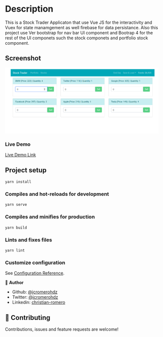 # Description
This is a Stock Trader Applicaton that use Vue JS for the interactivity and Vuex for state manamgement as well firebase for data persistance. Also this project use Ver bootstrap for nav bar UI component and Bootrap 4 for the rest of the UI componets such the stock componets and portfolio stock component. 

## Screenshot

![](https://github.com/jcromerohdz/Stock-Trader-App/blob/master/src/assets/project_2.png)<br>

### Live Demo

[Live Demo Link](https://optimistic-almeida-a00e3b.netlify.app)


## Project setup
```
yarn install
```

### Compiles and hot-reloads for development
```
yarn serve
```

### Compiles and minifies for production
```
yarn build
```

### Lints and fixes files
```
yarn lint
```

### Customize configuration
See [Configuration Reference](https://cli.vuejs.org/config/).

👤 **Author**

- Github: [@jcromerohdz](https://github.com/jcromerohdz)
- Twitter: [@jcromerohdz](https://twitter.com/jcromerohdz)
- Linkedin: [christian-romero](https://www.linkedin.com/in/christian-romero-5bb378ba/)

## 🤝 Contributing

Contributions, issues and feature requests are welcome!
